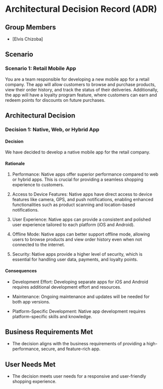 # Architectural Decision Record (ADR)

## Group Members

- [Elvis Chizoba]

## Scenario

### Scenario 1: Retail Mobile App

You are a team responsible for developing a new mobile app for a retail company. The app will allow customers to browse and purchase products, view their order history, and track the status of their deliveries. Additionally, the app will have a loyalty program feature, where customers can earn and redeem points for discounts on future purchases.

## Architectural Decision

### Decision 1: Native, Web, or Hybrid App

#### Decision

We have decided to develop a native mobile app for the retail company.

#### Rationale

1. Performance: Native apps offer superior performance compared to web or hybrid apps. This is crucial for providing a seamless shopping experience to customers.

2. Access to Device Features: Native apps have direct access to device features like camera, GPS, and push notifications, enabling enhanced functionalities such as product scanning and location-based notifications.

3. User Experience: Native apps can provide a consistent and polished user experience tailored to each platform (iOS and Android).

4. Offline Mode: Native apps can better support offline mode, allowing users to browse products and view order history even when not connected to the internet.

5. Security: Native apps provide a higher level of security, which is essential for handling user data, payments, and loyalty points.

#### Consequences

- Development Effort: Developing separate apps for iOS and Android requires additional development effort and resources.

- Maintenance: Ongoing maintenance and updates will be needed for both app versions.

- Platform-Specific Development: Native app development requires platform-specific skills and knowledge.

## Business Requirements Met

- The decision aligns with the business requirements of providing a high-performance, secure, and feature-rich app.

## User Needs Met

- The decision meets user needs for a responsive and user-friendly shopping experience.
